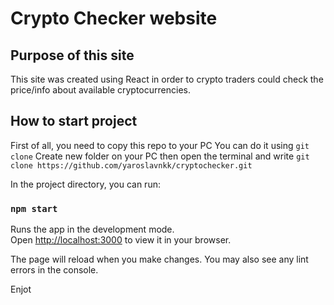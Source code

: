 # Crypto Checker website

## Purpose of this site

This site was created using React in order to crypto traders could check the price/info about available cryptocurrencies.

## How to start project

First of all, you need to copy this repo to your PC
You can do it using `git clone`
Create new folder on your PC then open the terminal and write `git clone https://github.com/yaroslavnkk/cryptochecker.git`

In the project directory, you can run:
### `npm start`


Runs the app in the development mode.\
Open [http://localhost:3000](http://localhost:3000) to view it in your browser.

The page will reload when you make changes.
You may also see any lint errors in the console.

Enjot
